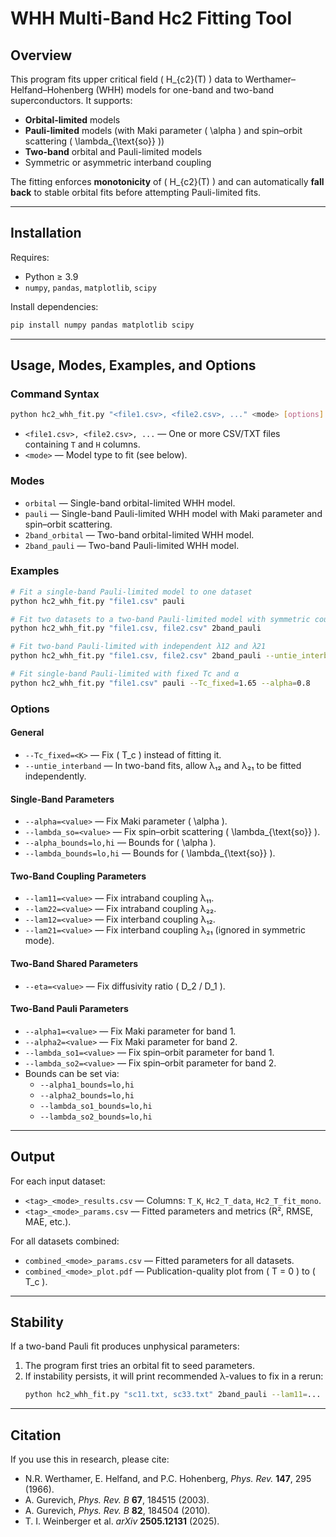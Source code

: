 # WHH Multi-Band Hc2 Fitting Tool

## Overview
This program fits upper critical field \( H_{c2}(T) \) data to Werthamer–Helfand–Hohenberg (WHH) models for one-band and two-band superconductors. It supports:
- **Orbital-limited** models
- **Pauli-limited** models (with Maki parameter \( \alpha \) and spin–orbit scattering \( \lambda_{\text{so}} \))
- **Two-band** orbital and Pauli-limited models
- Symmetric or asymmetric interband coupling

The fitting enforces **monotonicity** of \( H_{c2}(T) \) and can automatically **fall back** to stable orbital fits before attempting Pauli-limited fits.

---

## Installation
Requires:
- Python ≥ 3.9
- `numpy`, `pandas`, `matplotlib`, `scipy`

Install dependencies:
```bash
pip install numpy pandas matplotlib scipy
```

---

## Usage, Modes, Examples, and Options

### Command Syntax
```bash
python hc2_whh_fit.py "<file1.csv>, <file2.csv>, ..." <mode> [options]
```
- `<file1.csv>, <file2.csv>, ...` — One or more CSV/TXT files containing `T` and `H` columns.
- `<mode>` — Model type to fit (see below).

### Modes
- `orbital` — Single-band orbital-limited WHH model.
- `pauli` — Single-band Pauli-limited WHH model with Maki parameter and spin–orbit scattering.
- `2band_orbital` — Two-band orbital-limited WHH model.
- `2band_pauli` — Two-band Pauli-limited WHH model.

### Examples
```bash
# Fit a single-band Pauli-limited model to one dataset
python hc2_whh_fit.py "file1.csv" pauli

# Fit two datasets to a two-band Pauli-limited model with symmetric couplings
python hc2_whh_fit.py "file1.csv, file2.csv" 2band_pauli

# Fit two-band Pauli-limited with independent λ12 and λ21
python hc2_whh_fit.py "file1.csv, file2.csv" 2band_pauli --untie_interband

# Fit single-band Pauli-limited with fixed Tc and α
python hc2_whh_fit.py "file1.csv" pauli --Tc_fixed=1.65 --alpha=0.8
```

### Options
#### General
- `--Tc_fixed=<K>` — Fix \( T_c \) instead of fitting it.
- `--untie_interband` — In two-band fits, allow λ₁₂ and λ₂₁ to be fitted independently.

#### Single-Band Parameters
- `--alpha=<value>` — Fix Maki parameter \( \alpha \).
- `--lambda_so=<value>` — Fix spin–orbit scattering \( \lambda_{\text{so}} \).
- `--alpha_bounds=lo,hi` — Bounds for \( \alpha \).
- `--lambda_bounds=lo,hi` — Bounds for \( \lambda_{\text{so}} \).

#### Two-Band Coupling Parameters
- `--lam11=<value>` — Fix intraband coupling λ₁₁.
- `--lam22=<value>` — Fix intraband coupling λ₂₂.
- `--lam12=<value>` — Fix interband coupling λ₁₂.
- `--lam21=<value>` — Fix interband coupling λ₂₁ (ignored in symmetric mode).

#### Two-Band Shared Parameters
- `--eta=<value>` — Fix diffusivity ratio \( D_2 / D_1 \).

#### Two-Band Pauli Parameters
- `--alpha1=<value>` — Fix Maki parameter for band 1.
- `--alpha2=<value>` — Fix Maki parameter for band 2.
- `--lambda_so1=<value>` — Fix spin–orbit parameter for band 1.
- `--lambda_so2=<value>` — Fix spin–orbit parameter for band 2.
- Bounds can be set via:
  - `--alpha1_bounds=lo,hi`
  - `--alpha2_bounds=lo,hi`
  - `--lambda_so1_bounds=lo,hi`
  - `--lambda_so2_bounds=lo,hi`

---

## Output
For each input dataset:
- `<tag>_<mode>_results.csv` — Columns: `T_K`, `Hc2_T_data`, `Hc2_T_fit_mono`.
- `<tag>_<mode>_params.csv` — Fitted parameters and metrics (R², RMSE, MAE, etc.).

For all datasets combined:
- `combined_<mode>_params.csv` — Fitted parameters for all datasets.
- `combined_<mode>_plot.pdf` — Publication-quality plot from \( T = 0 \) to \( T_c \).

---

## Stability
If a two-band Pauli fit produces unphysical parameters:
1. The program first tries an orbital fit to seed parameters.
2. If instability persists, it will print recommended λ-values to fix in a rerun:
   ```bash
   python hc2_whh_fit.py "sc11.txt, sc33.txt" 2band_pauli --lam11=... --lam22=... --lam12=...
   ```

---

## Citation
If you use this in research, please cite:
- N.R. Werthamer, E. Helfand, and P.C. Hohenberg, *Phys. Rev.* **147**, 295 (1966).
- A. Gurevich, *Phys. Rev. B* **67**, 184515 (2003).
- A. Gurevich, *Phys. Rev. B* **82**, 184504 (2010).
- T. I. Weinberger et al. *arXiv* **2505.12131** (2025).

